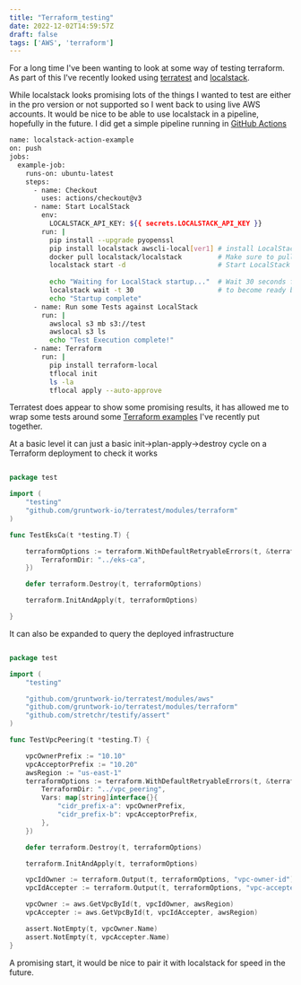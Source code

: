 ```yaml
---
title: "Terraform_testing"
date: 2022-12-02T14:59:57Z
draft: false
tags: ['AWS', 'terraform']
---
```


For a long time I've been wanting to look at some way of testing terraform. As part of this I've recently looked using [terratest](https://terratest.gruntwork.io/) and [localstack](https://localstack.cloud/).

While localstack looks promising lots of the things I wanted to test are either in the pro version or not supported so I went back to using live AWS accounts. It would be nice to be able to use localstack in a pipeline, hopefully in the future. I did get a simple pipeline running in [GitHub Actions](https://github.com/narmitag/localstack)

```bash
name: localstack-action-example
on: push
jobs:
  example-job:
    runs-on: ubuntu-latest
    steps:
      - name: Checkout
        uses: actions/checkout@v3
      - name: Start LocalStack
        env:
          LOCALSTACK_API_KEY: ${{ secrets.LOCALSTACK_API_KEY }}
        run: |
          pip install --upgrade pyopenssl
          pip install localstack awscli-local[ver1] # install LocalStack cli and awslocal
          docker pull localstack/localstack         # Make sure to pull the latest version of the image
          localstack start -d                       # Start LocalStack in the background
          
          echo "Waiting for LocalStack startup..."  # Wait 30 seconds for the LocalStack container
          localstack wait -t 30                     # to become ready before timing out 
          echo "Startup complete"          
      - name: Run some Tests against LocalStack
        run: |
          awslocal s3 mb s3://test
          awslocal s3 ls
          echo "Test Execution complete!"     
      - name: Terraform
        run: |
          pip install terraform-local
          tflocal init
          ls -la
          tflocal apply --auto-approve
```

Terratest does appear to show some promising results, it has allowed me to wrap some tests around some [Terraform examples](https://github.com/narmitag/terraform-examples/tree/main/test) I've recently put together.

At a basic level it can just a basic init->plan-apply->destroy cycle on a Terraform deployment to check it works

```go

package test

import (
	"testing"
	"github.com/gruntwork-io/terratest/modules/terraform"
)

func TestEksCa(t *testing.T) {

	terraformOptions := terraform.WithDefaultRetryableErrors(t, &terraform.Options{
		TerraformDir: "../eks-ca",
	})

	defer terraform.Destroy(t, terraformOptions)

	terraform.InitAndApply(t, terraformOptions)

}
```
It can also be expanded to query the deployed infrastructure

```go

package test

import (
	"testing"

	"github.com/gruntwork-io/terratest/modules/aws"
	"github.com/gruntwork-io/terratest/modules/terraform"
	"github.com/stretchr/testify/assert"
)

func TestVpcPeering(t *testing.T) {

	vpcOwnerPrefix := "10.10"
	vpcAcceptorPrefix := "10.20"
	awsRegion := "us-east-1"
	terraformOptions := terraform.WithDefaultRetryableErrors(t, &terraform.Options{
		TerraformDir: "../vpc_peering",
		Vars: map[string]interface{}{
			"cidr_prefix-a": vpcOwnerPrefix,
			"cidr_prefix-b": vpcAcceptorPrefix,
		},
	})

	defer terraform.Destroy(t, terraformOptions)

	terraform.InitAndApply(t, terraformOptions)

	vpcIdOwner := terraform.Output(t, terraformOptions, "vpc-owner-id")
	vpcIdAccepter := terraform.Output(t, terraformOptions, "vpc-accepter-id")

	vpcOwner := aws.GetVpcById(t, vpcIdOwner, awsRegion)
	vpcAccepter := aws.GetVpcById(t, vpcIdAccepter, awsRegion)

	assert.NotEmpty(t, vpcOwner.Name)
	assert.NotEmpty(t, vpcAccepter.Name)
}
```

A promising start, it would be nice to pair it with localstack for speed in the future.